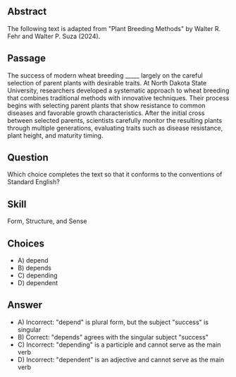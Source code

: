 ## Abstract
The following text is adapted from "Plant Breeding Methods" by Walter R. Fehr and Walter P. Suza (2024).

## Passage
The success of modern wheat breeding _____ largely on the careful selection of parent plants with desirable traits. At North Dakota State University, researchers developed a systematic approach to wheat breeding that combines traditional methods with innovative techniques. Their process begins with selecting parent plants that show resistance to common diseases and favorable growth characteristics. After the initial cross between selected parents, scientists carefully monitor the resulting plants through multiple generations, evaluating traits such as disease resistance, plant height, and maturity timing.

## Question
Which choice completes the text so that it conforms to the conventions of Standard English?

## Skill
Form, Structure, and Sense

## Choices
- A) depend
- B) depends
- C) depending
- D) dependent

## Answer
- A) Incorrect: "depend" is plural form, but the subject "success" is singular
- B) Correct: "depends" agrees with the singular subject "success"
- C) Incorrect: "depending" is a participle and cannot serve as the main verb
- D) Incorrect: "dependent" is an adjective and cannot serve as the main verb